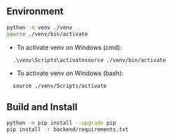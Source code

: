 
## Environment

```bash
python -m venv ./venv
source ./venv/bin/activate
```

- To activate venv on Windows (cmd): 
```
  .\venv\Scripts\activatesource ./venv/bin/activate
```
- To activate venv on Windows (bash):
```
  source ./venv/Scripts/activate
```

## Build and Install
```bash
python -m pip install --upgrade pip
pip install -r backend/requirements.txt
```
